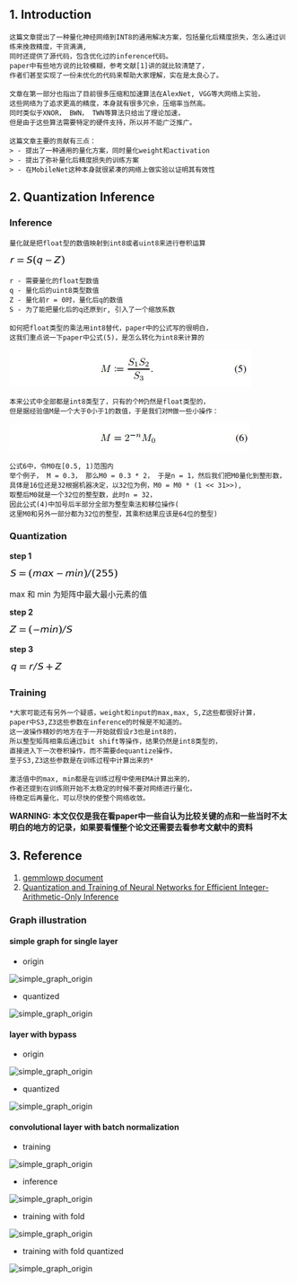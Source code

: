 
## 1. Introduction  
    这篇文章提出了一种量化神经网络到INT8的通用解决方案，包括量化后精度损失，怎么通过训练来挽救精度，干货满满,  
    同时还提供了源代码，包含优化过的inference代码。    
    paper中有些地方说的比较模糊，参考文献[1]讲的就比较清楚了，  
    作者们甚至实现了一份未优化的代码来帮助大家理解，实在是太良心了。    

    文章在第一部分也指出了目前很多压缩和加速算法在AlexNet, VGG等大网络上实验，  
    这些网络为了追求更高的精度，本身就有很多冗余，压缩率当然高。    
    同时类似于XNOR， BWN， TWN等算法只给出了理论加速，
    但是由于这些算法需要特定的硬件支持，所以并不能广泛推广。    

    这篇文章主要的贡献有三点：    
    > - 提出了一种通用的量化方案，同时量化weight和activation  
    > - 提出了弥补量化后精度损失的训练方案  
    > - 在MobileNet这种本身就很紧凑的网络上做实验以证明其有效性  

## 2. Quantization Inference  

### Inference  
    量化就是把float型的数值映射到int8或者uint8来进行卷积运算  

![formula1](https://github.com/Ewenwan/camel007.github.io/blob/master/img/2018-06-10/formula1.jpg)

    r - 需要量化的float型数值  
    q - 量化后的uint8类型数值  
    Z - 量化前r = 0时，量化后q的数值  
    S - 为了能把量化后的q还原到r, 引入了一个缩放系数  

    如何把float类型的乘法用int8替代，paper中的公式写的很明白，  
    这我们重点说一下paper中公式(5)，是怎么转化为int8来计算的    
![formula5](https://github.com/Ewenwan/camel007.github.io/blob/master/img/2018-06-10/formula5.jpg)  

    本来公式中全部都是int8类型了，只有的个M仍然是float类型的，  
    但是据经验值M是一个大于0小于1的数值，于是我们对M做一些小操作：    
![formula6](https://github.com/Ewenwan/camel007.github.io/blob/master/img/2018-06-10/formula6.jpg)  

    公式6中，令M0在[0.5, 1)范围内  
    举个例子， M = 0.3， 那么M0 = 0.3 * 2， 于是n = 1，然后我们把M0量化到整形数，  
    具体是16位还是32根据机器决定，以32位为例，M0 = M0 * (1 << 31>>),  
    取整后M0就是一个32位的整型数，此时n = 32，  
    因此公式(4)中加号后半部分全部为整型乘法和移位操作(   
    这里M0和另外一部分都为32位的整型，其乘积结果应该是64位的整型)  

### Quantization  

**step 1**  

![formula7](https://github.com/Ewenwan/camel007.github.io/blob/master/img/2018-06-10/formula7.jpg) 

max 和 min 为矩阵中最大最小元素的值  

**step 2**  

![formula8](https://github.com/Ewenwan/camel007.github.io/blob/master/img/2018-06-10/formula8.jpg)  

**step 3**  

![formula9](https://github.com/Ewenwan/camel007.github.io/blob/master/img/2018-06-10/formula9.jpg)  

### Training

    *大家可能还有另外一个疑惑，weight和input的max,max, S,Z这些都很好计算，  
    paper中S3,Z3这些参数在inference的时候是不知道的。  
    这一波操作精妙的地方在于一开始就假设r3也是int8的，  
    所以整型矩阵相乘后通过bit shift等操作，结果仍然是int8类型的，  
    直接进入下一次卷积操作，而不需要dequantize操作，  
    至于S3,Z3这些参数是在训练过程中计算出来的*

    激活值中的max, min都是在训练过程中使用EMA计算出来的，  
    作者还提到在训练刚开始不太稳定的时候不要对网络进行量化，  
    待稳定后再量化，可以尽快的使整个网络收敛。  

**WARNING: 本文仅仅是我在看paper中一些自认为比较关键的点和一些当时不太明白的地方的记录，如果要看懂整个论文还需要去看参考文献中的资料**


## 3. Reference  
1. [gemmlowp document](https://github.com/google/gemmlowp/tree/master/doc)  
2. [Quantization and Training of Neural Networks for Efficient
Integer-Arithmetic-Only Inference](https://arxiv.org/pdf/1712.05877.pdf)

### Graph illustration

#### simple graph for single layer

- origin

![simple_graph_origin](https://github.com/Ewenwan/iceory.gitbook.io/tree/master/Network%20Quantization/fig/integer_arithmetic_only/simple_origin.png)

- quantized

![simple_graph_origin](https://github.com/Ewenwan/iceory.gitbook.io/tree/master/Network%20Quantization/fig/integer_arithmetic_only/simple_quantize.png)

#### layer with bypass

- origin

![simple_graph_origin](https://github.com/Ewenwan/iceory.gitbook.io/tree/master/Network%20Quantization/fig/integer_arithmetic_only/bypass_origin.png)

- quantized

![simple_graph_origin](https://github.com/Ewenwan/iceory.gitbook.io/tree/master/Network%20Quantization/fig/integer_arithmetic_only/bypass_quantize.png)

#### convolutional layer with batch normalization

- training

![simple_graph_origin](https://github.com/Ewenwan/iceory.gitbook.io/tree/master/Network%20Quantization/fig/integer_arithmetic_only/conv_bn_training.png)

- inference

![simple_graph_origin](https://github.com/Ewenwan/iceory.gitbook.io/tree/master/Network%20Quantization/fig/integer_arithmetic_only/conv_bn_inference.png)

- training with fold

![simple_graph_origin](https://github.com/Ewenwan/iceory.gitbook.io/tree/master/Network%20Quantization/fig/integer_arithmetic_only/conv_bn_training_fold.png)

- training with fold quantized

![simple_graph_origin](https://github.com/Ewenwan/iceory.gitbook.io/tree/master/Network%20Quantization/fig/integer_arithmetic_only/conv_bn_training_fold_quantize.png)
